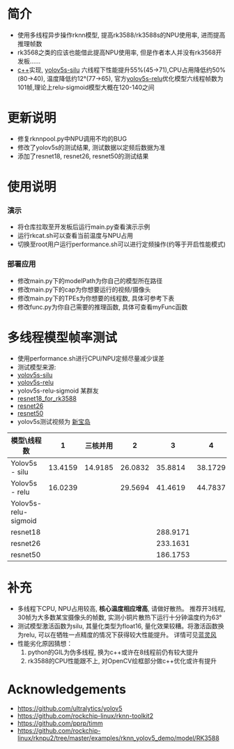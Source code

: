 # 简介
* 使用多线程异步操作rknn模型, 提高rk3588/rk3588s的NPU使用率, 进而提高推理帧数
* rk3568之类的应该也能借此提高NPU使用率, 但是作者本人并没有rk3568开发板......
* [c++](https://github.com/leafqycc/rknn-cpp-Multithreading)实现, [yolov5s-silu](https://github.com/rockchip-linux/rknn-toolkit2/tree/master/examples/onnx/yolov5) 六线程下性能提升55%(45→71),CPU占用降低约50%(80→40), 温度降低约12°(77→65), 官方[yolov5s-relu](https://github.com/rockchip-linux/rknpu2/tree/master/examples/rknn_yolov5_demo/model/RK3588)优化模型六线程帧数为101帧,理论上relu-sigmoid模型大概在120-140之间

# 更新说明
* 修复rknnpool.py中NPU调用不均的BUG
* 修改了yolov5s的测试结果, 测试数据以定频后数据为准 
* 添加了resnet18, resnet26, resnet50的测试结果


# 使用说明
### 演示
  * 将仓库拉取至开发板后运行main.py查看演示示例
  * 运行rkcat.sh可以查看当前温度与NPU占用
  * 切换至root用户运行performance.sh可以进行定频操作(约等于开启性能模式)
### 部署应用
  * 修改main.py下的modelPath为你自己的模型所在路径
  * 修改main.py下的cap为你想要运行的视频/摄像头
  * 修改main.py下的TPEs为你想要的线程数, 具体可参考下表
  * 修改func.py为你自己需要的推理函数, 具体可查看myFunc函数

# 多线程模型帧率测试
* 使用performance.sh进行CPU/NPU定频尽量减少误差
* 测试模型来源: 
* [yolov5s-silu](https://github.com/rockchip-linux/rknn-toolkit2/tree/master/examples/onnx/yolov5)
* [yolov5s-relu](https://github.com/rockchip-linux/rknpu2/tree/master/examples/rknn_yolov5_demo/model/RK3588)
* yolov5s-relu-sigmoid 某群友
* [resnet18_for_rk3588](https://github.com/rockchip-linux/rknn-toolkit2/tree/master/rknn_toolkit_lite2/examples/inference_with_lite) 
* [resnet26](https://github.com/pprp/timm) 
* [resnet50](https://github.com/pprp/timm)
* yolov5s测试视频为 [新宝岛](https://www.bilibili.com/video/BV1j4411W7F7/?spm_id_from=333.337.search-card.all.click)

|  模型\线程数   | 1  | 三核并用  |  2   | 3  |  4  | 5  | 6  | 7  | 8  | 9  |
|  ----  | ----  |  ----  | ----  |  ----  | ----  | ----  | ----  | ----  | ----  | ----  |
| Yolov5s - silu  | 13.4159 | 14.9185  | 26.0832 | 35.8814  | 38.1729 | 43.2117 | 45.5549 | 45.2401 | 45.5819 | 46.4229 |
| Yolov5s - relu  | 16.0239 |  | 29.5694 | 41.4619 | 44.7837 | 50.0117 | 50.3453 |  |  |  |
| Yolov5s-relu-sigmoid  |  |  |  |  |  | 83.8213 |  |  |  |  |
| resnet18  |  |  |  | 288.9171 |  |  | 483.8374 |  |  | 577.6006 |
| resnet26  |  |  |  | 233.1631 |  |  | 394.8324 |  |  | 420.1080 |
| resnet50  |  |  |  | 186.1753 |  |  | 259.8894 |  |  | 284.4917 |

# 补充
* 多线程下CPU, NPU占用较高, **核心温度相应增高**, 请做好散热。 推荐开3线程, 30帧为大多数某宝摄像头的帧数, 实测小铜片散热下运行十分钟温度约为63°
* 测试模型激活函数为silu, 其量化类型为float16, 量化效果较糟。将激活函数换为relu, 可以在牺牲一点精度的情况下获得较大性能提升。 详情可见[蓝灵风](https://www.bilibili.com/video/BV1sM4y1D7Q1/?spm_id_from=333.337.search-card.all.click)
* 性能劣化原因猜想：
    1.  python的GIL为伪多线程, 换为c++或许在8线程前仍有较大提升
    2.  rk3588的CPU性能跟不上, 对OpenCV绘框部分做c++优化或许有提升

# Acknowledgements
* https://github.com/ultralytics/yolov5
* https://github.com/rockchip-linux/rknn-toolkit2
* https://github.com/pprp/timm
* https://github.com/rockchip-linux/rknpu2/tree/master/examples/rknn_yolov5_demo/model/RK3588
